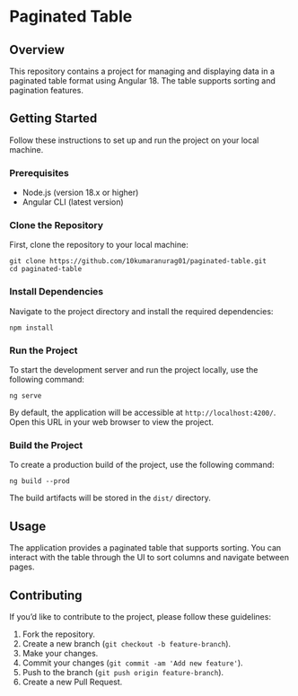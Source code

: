 
# Paginated Table

## Overview

This repository contains a project for managing and displaying data in a paginated table format using Angular 18. The table supports sorting and pagination features.

## Getting Started

Follow these instructions to set up and run the project on your local machine.

### Prerequisites

- Node.js (version 18.x or higher)
- Angular CLI (latest version)

### Clone the Repository

First, clone the repository to your local machine:

```
git clone https://github.com/10kumaranurag01/paginated-table.git
cd paginated-table
```

### Install Dependencies

Navigate to the project directory and install the required dependencies:

```
npm install
```

### Run the Project

To start the development server and run the project locally, use the following command:

```
ng serve
```

By default, the application will be accessible at `http://localhost:4200/`. Open this URL in your web browser to view the project.

### Build the Project

To create a production build of the project, use the following command:

```
ng build --prod
```

The build artifacts will be stored in the `dist/` directory.

## Usage

The application provides a paginated table that supports sorting. You can interact with the table through the UI to sort columns and navigate between pages.

## Contributing

If you’d like to contribute to the project, please follow these guidelines:

1. Fork the repository.
2. Create a new branch (`git checkout -b feature-branch`).
3. Make your changes.
4. Commit your changes (`git commit -am 'Add new feature'`).
5. Push to the branch (`git push origin feature-branch`).
6. Create a new Pull Request.
